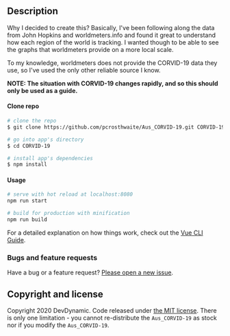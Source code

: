 ## Description

Why I decided to create this?
Basically, I've been following along the data from John Hopkins and worldmeters.info and found it great to understand how each region of the world is tracking. I wanted though to be able to see the graphs that worldmeters provide on a more local scale.

To my knowledge, worldmeters does not provide the CORVID-19 data they use, so I've used the only other reliable source I know.

**NOTE: The situation with CORVID-19 changes rapidly, and so this should only be used as a guide.**

#### Clone repo

``` bash
# clone the repo
$ git clone https://github.com/pcrosthwaite/Aus_CORVID-19.git CORVID-19

# go into app's directory
$ cd CORVID-19

# install app's dependencies
$ npm install
```

#### Usage

``` bash
# serve with hot reload at localhost:8080
npm run start

# build for production with minification
npm run build

```

For a detailed explanation on how things work, check out the [Vue CLI Guide](https://cli.vuejs.org/guide/).

### Bugs and feature requests

Have a bug or a feature request? [Please open a new issue](https://github.com/pcrosthwaite/Aus_CORVID-19/issues).

## Copyright and license

Copyright 2020 DevDynamic. Code released under [the MIT license](https://github.com/pcrosthwaite/Aus_CORVID-19/blob/master/LICENSE).
There is only one limitation - you cannot re-distribute the `Aus_CORVID-19` as stock nor if you modify the `Aus_CORVID-19`.
